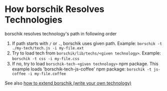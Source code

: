 # How borschik Resolves Technologies

borschik resolves technology's path in following order

1. If path starts with `/` or `.`, borschik uses given path. Example: `borschik -t ./my-tech/tech.js -i my-file.ext`
2. Try to load tech from `borschik/lib/techs/<given technology>`. Example: `borschik -t css -i my-file.css`
3. If no, try to load `borschik-tech-<given technology>` npm package. This example loads 'borschik-tech-js-coffee' npm package: `borschik -t js-coffee -i my-file.coffee`

See also [how to extend borschik (write your own technology)](../how-to-write-tech/how-to-write-tech.en.md)
